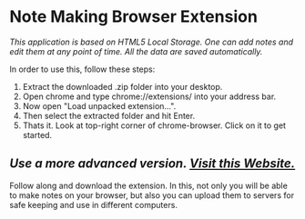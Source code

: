 Note Making Browser Extension
=============================


*This application is based on HTML5 Local Storage. One can add notes and edit them at any point of time. 
All the data are saved automatically.*

In order to use this, follow these steps:

1.  Extract the downloaded .zip folder into your desktop.
2.  Open chrome and type chrome://extensions/ into your address bar.
3.  Now open "Load unpacked extension...".
4.  Then select the extracted folder and hit Enter.
5.  Thats it. Look at top-right corner of chrome-browser. Click on it to get started.

*Use a more advanced version. [Visit this Website.](http://note-making.byethost17.com/)*
------------------------------------------------------------------------------------------------------------
Follow along and download the extension.
In this, not only you will be able to make notes on your browser, 
but also you can upload them to servers for safe keeping and use in different computers.
